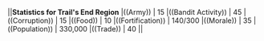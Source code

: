||__Statistics for Trail's End Region__
|((Army)) | 15
|((Bandit Activity)) | 45
|((Corruption)) | 15
|((Food)) | 10
|((Fortification)) | 140/300
|((Morale)) | 35
|((Population)) | 330,000
|((Trade)) | 40
||

